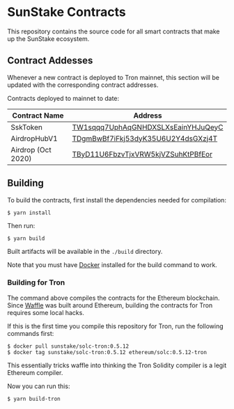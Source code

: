 # SunStake Contracts

This repository contains the source code for all smart contracts that make up the SunStake ecosystem.

## Contract Addesses

Whenever a new contract is deployed to Tron mainnet, this section will be updated with the corresponding contract addresses.

Contracts deployed to mainnet to date:

| Contract Name      | Address                                                                                                  |
| ------------------ | -------------------------------------------------------------------------------------------------------- |
| SskToken           | [TW1sqqq7UphAqGNHDXSLXsEainYHJuQeyC](https://tronscan.org/#/contract/TW1sqqq7UphAqGNHDXSLXsEainYHJuQeyC) |
| AirdropHubV1       | [TDgmBwBf7iFkj53dyK35U6U2Y4dsGXzj4T](https://tronscan.org/#/contract/TDgmBwBf7iFkj53dyK35U6U2Y4dsGXzj4T) |
| Airdrop (Oct 2020) | [TByD11U6FbzvTjxVRW5kjVZSuhKtPBfEor](https://tronscan.org/#/contract/TByD11U6FbzvTjxVRW5kjVZSuhKtPBfEor) |

## Building

To build the contracts, first install the dependencies needed for compilation:

    $ yarn install

Then run:

    $ yarn build

Built artifacts will be available in the `./build` directory.

Note that you must have [Docker](https://www.docker.com/) installed for the build command to work.

### Building for Tron

The command above compiles the contracts for the Ethereum blockchain. Since [Waffle](https://getwaffle.io/) was built around Ethereum, building the contracts for Tron requires some local hacks.

If this is the first time you compile this repository for Tron, run the following commands first:

    $ docker pull sunstake/solc-tron:0.5.12
    $ docker tag sunstake/solc-tron:0.5.12 ethereum/solc:0.5.12-tron

This essentially tricks waffle into thinking the Tron Solidity compiler is a legit Ethereum compiler.

Now you can run this:

    $ yarn build-tron
